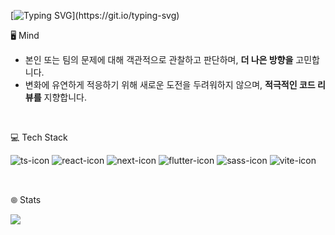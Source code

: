
[![Typing SVG](https://readme-typing-svg.demolab.com?font=Roboto&pause=1000&color=000000&width=740&height=60&lines=I+believe+that+daily+small+efforts+can+make+a+big+difference.)](https://git.io/typing-svg)

🖥️ Mind
<ul>
  <li>본인 또는 팀의 문제에 대해 객관적으로 관찰하고 판단하며, <strong>더 나은 방향을</strong> 고민합니다.</li>
  <li>변화에 유연하게 적응하기 위해 새로운 도전을 두려워하지 않으며, <strong>적극적인 코드 리뷰를</strong> 지향합니다.</li>
</ul>

<br/>

💻 Tech Stack

 <img src="https://img.shields.io/badge/typescript-%23007ACC.svg?style=for-the-badge&logo=typescript&logoColor=white" alt="ts-icon" /> <img src="https://img.shields.io/badge/react-%2320232a.svg?style=for-the-badge&logo=react&logoColor=%2361DAFB" alt="react-icon" /> 
 <img src="https://img.shields.io/badge/Next-black?style=for-the-badge&logo=next.js&logoColor=white" alt="next-icon" /> <img src="https://img.shields.io/badge/Flutter-%2302569B.svg?style=for-the-badge&logo=Flutter&logoColor=white" alt="flutter-icon" />
 <img src="https://img.shields.io/badge/SCSS-hotpink.svg?style=for-the-badge&logo=SASS&logoColor=white" alt="sass-icon"/> <img src="https://img.shields.io/badge/vite-%23646CFF.svg?style=for-the-badge&logo=vite&logoColor=white" alt="vite-icon"/>
 
<br/>

𖣠 Stats
 
<a href="https://github.com/devxb/gitanimals">
  <img src="https://render.gitanimals.org/farms/seoulite2017" />
</a>



